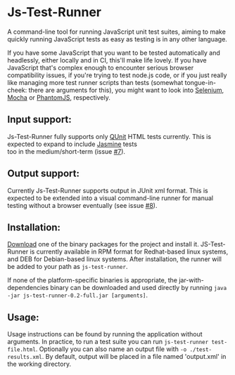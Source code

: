 Js-Test-Runner
============

A command-line tool for running JavaScript unit test suites, aiming to make quickly running JavaScript tests as easy as testing is in any other language.

If you have some JavaScript that you want to be tested automatically and headlessly, either locally and in CI, this'll make life lovely. If you have JavaScript 
that's complex enough to encounter serious browser compatibility issues, if you're trying to test node.js code, or if you just really like managing more test runner 
scripts than tests (somewhat tongue-in-cheek: there are arguments for this), you might want to look into [Selenium](http://seleniumhq.org/), 
[Mocha](http://dailyjs.com/2011/12/08/mocha/) or [PhantomJS](http://phantomjs.org/), respectively.

Input support:
--------------

Js-Test-Runner fully supports only [QUnit](http://qunitjs.com/) HTML tests currently. This is expected to expand to include [Jasmine](http://pivotal.github.com/jasmine/) tests  
too in the medium/short-term (issue [#7](https://github.com/pimterry/js-test-runner/issues/7)).

Output support:
---------------

Currently Js-Test-Runner supports output in JUnit xml format. This is expected to be extended into a visual command-line runner for manual testing without a browser 
eventually (see issue [#8](https://github.com/pimterry/js-test-runner/issues/8)).

Installation:
-------------

[Download](https://github.com/pimterry/js-test-runner/downloads) one of the binary packages for the project and install it. JS-Test-Runner is currently available in RPM format for
Redhat-based linux systems, and DEB for Debian-based linux systems. After installation, the runner will be added to your path as `js-test-runner`. 

If none of the platform-specific binaries is appropriate, the jar-with-dependencies binary can be downloaded and used directly by running `java -jar js-test-runner-0.2-full.jar [arguments]`. 

Usage:
------

Usage instructions can be found by running the application without arguments. In practice, to run a test suite you can run `js-test-runner test-file.html`.
Optionally you can also name an output file with `-o ./test-results.xml`. By default, output will be placed in a file named 'output.xml' in the working directory.
